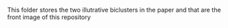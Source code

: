 This folder stores the two illutrative biclusters in the paper and that are the front image of this repository
